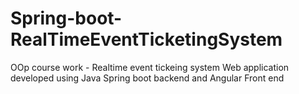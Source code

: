 # Spring-boot-RealTimeEventTicketingSystem
OOp course work - Realtime event tickeing system Web application developed using Java Spring boot backend and Angular Front end
